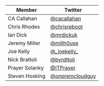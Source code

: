 | Member | Twitter |
| --- | --- |
| CA Callahan | [@cacallahan](https://twitter.com/cacallahan) |
| Chris Rhodes | [@chrisreboot](https://twitter.com/chrisreboot) |
| Ian Dick | [@mrdickuk](https://twitter.com/mrdickuk) |
| Jeremy Miller | [@millh0use](https://twitter.com/millh0use) |
| Joe Kelly | [@\_joekelly\_](https://twitter.com/_joekelly_) |
| Nick Brattoli | [@byrdttoli](https://twitter.com/byrdttoli) |
| Prayer Solanky | [@ITPrayer](https://twitter.com/ITPrayer) |
| Steven Hosking | [@onpremcloudguy](https://twitter.com/onpremcloudguy) |
